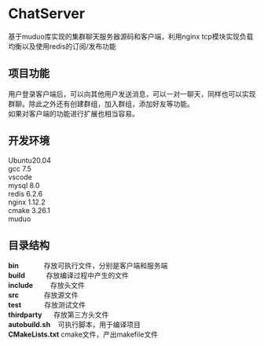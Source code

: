 # ChatServer
基于muduo库实现的集群聊天服务器源码和客户端，利用nginx tcp模块实现负载均衡以及使用redis的订阅/发布功能
## 项目功能
用户登录客户端后，可以向其他用户发送消息，可以一对一聊天，同样也可以实现群聊。除此之外还有创建群组，加入群组，添加好友等功能。  
如果对客户端的功能进行扩展也相当容易。
## 开发环境
Ubuntu20.04  
gcc 7.5  
vscode  
mysql 8.0  
redis 6.2.6  
nginx 1.12.2  
cmake 3.26.1  
muduo  
## 目录结构
**bin**$~~~~~~~~~~~~$ 存放可执行文件，分别是客户端和服务端  
**build** $~~~~~~~~~$ 存放编译过程中产生的文件  
**include** $~~~~~~~$ 存放头文件  
**src** $~~~~~~~~~~~$ 存放源文件  
**test**$~~~~~~~~~~~$ 存放测试文件  
**thirdparty** $~~~~$ 存放第三方头文件  
**autobuild.sh** $~~$ 可执行脚本，用于编译项目  
**CMakeLists.txt** cmake文件，产出makefile文件  
